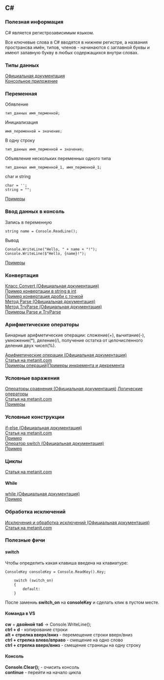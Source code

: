 ## C#


### Полезная информация

C# является регистрозависимым языком.

Все ключевые слова в C# вводятся в нижнем регистре, а названия пространсва имён, типов, членов - начинаются с заглавной буквы и имеют залавную букву в любых содержащихся внутри словах.


### Типы данных

[Официальная документация](https://docs.microsoft.com/ru-ru/dotnet/csharp/language-reference/keywords/built-in-types-table)  
[Консольное приложение](https://github.com/PinkDeer/ConsoleApps/blob/master/DataTypes/Program.cs)


### Переменная

Обявление
```
тип_данных имя_перменной;
```
Инициализация
```
имя_переменной = значение;
```
В одну строку
```
тип_данных имя_перменной = значение;
```
Объявление нескольких переменных одного типа
```
тип_данных имя_перменной_1, имя_перменной_1;
```
char и string
```
char = '';
string = "";
```
[Примеры](https://github.com/PinkDeer/ConsoleApps/blob/master/variables/Program.cs)

### Ввод данных в консоль

Запись в переменную
```
string name = Console.ReadLine();
```
Вывод
```
Console.WriteLine("Hello, " + name + "!");
Console.WriteLine($"Hello, {name}!");
```
[Примеры](https://github.com/PinkDeer/ConsoleApps/blob/master/InputToTheConsole/Program.cs)


### Конвертация

[Класс Convert (Официальная документация)](https://docs.microsoft.com/ru-ru/dotnet/api/system.convert?view=netframework-4.8)  
[Пример конвертации в string в int](https://github.com/PinkDeer/ConsoleApps/blob/master/Conversion/Program.cs)  
[Пример конвертация дроби с точкой](https://github.com/PinkDeer/ConsoleApps/blob/master/FractionConversion/Program.cs)  
[Метод Parse (Официальная документация)](https://docs.microsoft.com/ru-ru/dotnet/api/system.int32.parse?view=netframework-4.8#System_Int32_Parse_System_String_System_Globalization_NumberStyles_)  
[Метод TryParse (Официальная документация)](https://docs.microsoft.com/ru-ru/dotnet/api/system.int32.tryparse?view=netframework-4.8)  
[Примеры Parse и TryParse](https://github.com/PinkDeer/ConsoleApps/blob/master/ParseTryparse/Program.cs)

### Арифметические операторы

Бинарные арифметические операции: сложение(+), вычитание(-), умножение(*), деление(/), получение остатка от целочисленного деления двух чисел(%).

[Арифметические операции (Официальная документация)](https://docs.microsoft.com/ru-ru/dotnet/csharp/language-reference/operators/arithmetic-operators)  
[Статья на metanit.com](https://metanit.com/sharp/tutorial/2.3.php)  
[Примеры операций](https://github.com/PinkDeer/ConsoleApps/blob/master/ArithmeticOperations/Program.cs)|[Примеры инкремента и декремента](https://github.com/PinkDeer/ConsoleApps/blob/master/Increment%2CDecrement/Program.cs)  

### Условные варажения

[Операторы сравнения (Официальная документация)](https://docs.microsoft.com/ru-ru/dotnet/csharp/language-reference/operators/comparison-operators)
[Логические операторы](https://docs.microsoft.com/ru-ru/dotnet/csharp/language-reference/operators/boolean-logical-operators)  
[Статья на metanit.com](https://metanit.com/sharp/tutorial/2.24.php)  
[Примеры](https://github.com/PinkDeer/ConsoleApps/blob/master/ConditionalExpressions/Program.cs)

### Условные конструкции

[if-else (Официальная документация)](https://docs.microsoft.com/ru-ru/dotnet/csharp/language-reference/keywords/if-else)  
[Статья на metanit.com](https://metanit.com/sharp/tutorial/2.5.php)    
[Пример](https://github.com/PinkDeer/ConsoleApps/blob/master/Conditional%D0%A1onstructions/Program.cs)  
[Оператор switch (Официальная документация)](https://docs.microsoft.com/ru-ru/dotnet/csharp/language-reference/keywords/switch)  
[Пример](https://github.com/PinkDeer/ConsoleApps/blob/master/switch/Program.cs)

### Циклы
[Статья на metanit.com](https://metanit.com/sharp/tutorial/2.6.php)

#### While
[while (Официальная документация)](https://docs.microsoft.com/ru-ru/dotnet/csharp/language-reference/keywords/while)  
[Пример](https://github.com/PinkDeer/ConsoleApps/blob/master/While/Program.cs)

### Обработка исключений
[Исключения и обработка исключений (Официальная документация)](https://docs.microsoft.com/ru-ru/dotnet/csharp/programming-guide/exceptions/)  
[Статья на metanit.com](https://metanit.com/sharp/tutorial/2.14.php)   

### Полезные фичи

#### switch

Чтобы определить какая клавиша введена на клавиатуре:
```
ConsoleKey consoleKey = Console.ReadKey().Key;

    switch (switch_on)
    {
        default:
    }
```
После замениь __switch_on__ на __consoleKey__ и сделать клик в пустом месте.

#### Команда в VS

__cw__ + __двойной таб__ -> Console.WriteLine();  
__ctrl + d__ - копирование строки  
__alt + стрелка вверх/вниз__ - перемещение строки вверх/вниз  
__ctrl + стрелка влево/вправо__ - смещение на одно слово  
__ctrl + стрелка вверх/вниз__ - смещение страницы на одну строку

#### Консоль

__Console.Clear();__ - очисить консоль  
__continue__ - перейти на начало цикла

